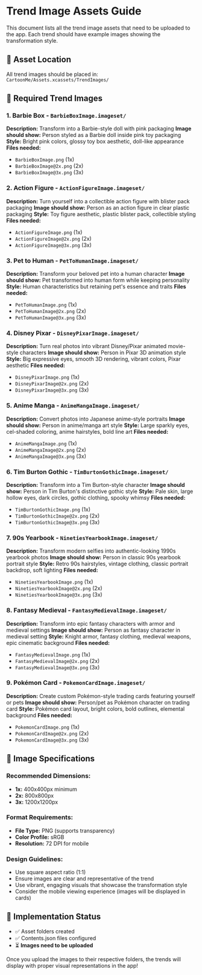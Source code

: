 # Trend Image Assets Guide

This document lists all the trend image assets that need to be uploaded to the app. Each trend should have example images showing the transformation style.

## 📁 Asset Location
All trend images should be placed in: `CartoonMe/Assets.xcassets/TrendImages/`

## 🎯 Required Trend Images

### 1. **Barbie Box** - `BarbieBoxImage.imageset/`
**Description:** Transform into a Barbie-style doll with pink packaging
**Image should show:** Person styled as a Barbie doll inside pink toy packaging
**Style:** Bright pink colors, glossy toy box aesthetic, doll-like appearance
**Files needed:**
- `BarbieBoxImage.png` (1x)
- `BarbieBoxImage@2x.png` (2x) 
- `BarbieBoxImage@3x.png` (3x)

### 2. **Action Figure** - `ActionFigureImage.imageset/`
**Description:** Turn yourself into a collectible action figure with blister pack packaging
**Image should show:** Person as an action figure in clear plastic packaging
**Style:** Toy figure aesthetic, plastic blister pack, collectible styling
**Files needed:**
- `ActionFigureImage.png` (1x)
- `ActionFigureImage@2x.png` (2x)
- `ActionFigureImage@3x.png` (3x)

### 3. **Pet to Human** - `PetToHumanImage.imageset/`
**Description:** Transform your beloved pet into a human character
**Image should show:** Pet transformed into human form while keeping personality
**Style:** Human characteristics but retaining pet's essence and traits
**Files needed:**
- `PetToHumanImage.png` (1x)
- `PetToHumanImage@2x.png` (2x)
- `PetToHumanImage@3x.png` (3x)

### 4. **Disney Pixar** - `DisneyPixarImage.imageset/`
**Description:** Turn real photos into vibrant Disney/Pixar animated movie-style characters
**Image should show:** Person in Pixar 3D animation style
**Style:** Big expressive eyes, smooth 3D rendering, vibrant colors, Pixar aesthetic
**Files needed:**
- `DisneyPixarImage.png` (1x)
- `DisneyPixarImage@2x.png` (2x)
- `DisneyPixarImage@3x.png` (3x)

### 5. **Anime Manga** - `AnimeMangaImage.imageset/`
**Description:** Convert photos into Japanese anime-style portraits
**Image should show:** Person in anime/manga art style
**Style:** Large sparkly eyes, cel-shaded coloring, anime hairstyles, bold line art
**Files needed:**
- `AnimeMangaImage.png` (1x)
- `AnimeMangaImage@2x.png` (2x)
- `AnimeMangaImage@3x.png` (3x)

### 6. **Tim Burton Gothic** - `TimBurtonGothicImage.imageset/`
**Description:** Transform into a Tim Burton-style character
**Image should show:** Person in Tim Burton's distinctive gothic style
**Style:** Pale skin, large hollow eyes, dark circles, gothic clothing, spooky whimsy
**Files needed:**
- `TimBurtonGothicImage.png` (1x)
- `TimBurtonGothicImage@2x.png` (2x)
- `TimBurtonGothicImage@3x.png` (3x)

### 7. **90s Yearbook** - `NinetiesYearbookImage.imageset/`
**Description:** Transform modern selfies into authentic-looking 1990s yearbook photos
**Image should show:** Person in classic 90s yearbook portrait style
**Style:** Retro 90s hairstyles, vintage clothing, classic portrait backdrop, soft lighting
**Files needed:**
- `NinetiesYearbookImage.png` (1x)
- `NinetiesYearbookImage@2x.png` (2x)
- `NinetiesYearbookImage@3x.png` (3x)

### 8. **Fantasy Medieval** - `FantasyMedievalImage.imageset/`
**Description:** Transform into epic fantasy characters with armor and medieval settings
**Image should show:** Person as fantasy character in medieval setting
**Style:** Knight armor, fantasy clothing, medieval weapons, epic cinematic background
**Files needed:**
- `FantasyMedievalImage.png` (1x)
- `FantasyMedievalImage@2x.png` (2x)
- `FantasyMedievalImage@3x.png` (3x)

### 9. **Pokémon Card** - `PokemonCardImage.imageset/`
**Description:** Create custom Pokémon-style trading cards featuring yourself or pets
**Image should show:** Person/pet as Pokémon character on trading card
**Style:** Pokémon card layout, bright colors, bold outlines, elemental background
**Files needed:**
- `PokemonCardImage.png` (1x)
- `PokemonCardImage@2x.png` (2x)
- `PokemonCardImage@3x.png` (3x)

## 📐 Image Specifications

### Recommended Dimensions:
- **1x:** 400x400px minimum
- **2x:** 800x800px 
- **3x:** 1200x1200px

### Format Requirements:
- **File Type:** PNG (supports transparency)
- **Color Profile:** sRGB
- **Resolution:** 72 DPI for mobile

### Design Guidelines:
- Use square aspect ratio (1:1)
- Ensure images are clear and representative of the trend
- Use vibrant, engaging visuals that showcase the transformation style
- Consider the mobile viewing experience (images will be displayed in cards)

## 🔄 Implementation Status
- ✅ Asset folders created
- ✅ Contents.json files configured
- ⏳ **Images need to be uploaded**

Once you upload the images to their respective folders, the trends will display with proper visual representations in the app! 
